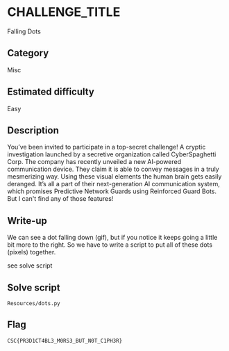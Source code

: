 # CHALLENGE_TITLE
Falling Dots

## Category
Misc

## Estimated difficulty
Easy

## Description

You’ve been invited to participate in a top-secret challenge!
A cryptic investigation launched by a secretive organization called CyberSpaghetti Corp.
The company has recently unveiled a new AI-powered communication device.
They claim it is able to convey messages in a truly mesmerizing way.
Using these visual elements the human brain gets easily deranged.
It’s all a part of their next-generation AI communication system,
which promises Predictive Network Guards using Reinforced Guard Bots.
But I can't find any of those features!

## Write-up

We can see a dot falling down (gif), but if you notice it keeps going a little bit more to the right. So we have to write a script to put all of these dots (pixels) together.

see solve script

## Solve script
`Resources/dots.py`

## Flag
`CSC{PR3D1CT4BL3_M0RS3_BUT_N0T_C1PH3R}`
